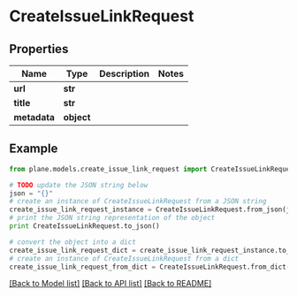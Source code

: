 # CreateIssueLinkRequest


## Properties
Name | Type | Description | Notes
------------ | ------------- | ------------- | -------------
**url** | **str** |  | 
**title** | **str** |  | 
**metadata** | **object** |  | 

## Example

```python
from plane.models.create_issue_link_request import CreateIssueLinkRequest

# TODO update the JSON string below
json = "{}"
# create an instance of CreateIssueLinkRequest from a JSON string
create_issue_link_request_instance = CreateIssueLinkRequest.from_json(json)
# print the JSON string representation of the object
print CreateIssueLinkRequest.to_json()

# convert the object into a dict
create_issue_link_request_dict = create_issue_link_request_instance.to_dict()
# create an instance of CreateIssueLinkRequest from a dict
create_issue_link_request_from_dict = CreateIssueLinkRequest.from_dict(create_issue_link_request_dict)
```
[[Back to Model list]](../README.md#documentation-for-models) [[Back to API list]](../README.md#documentation-for-api-endpoints) [[Back to README]](../README.md)


